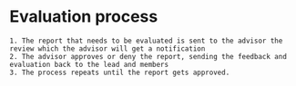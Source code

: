 # Evaluation process

    1. The report that needs to be evaluated is sent to the advisor the review which the advisor will get a notification
    2. The advisor approves or deny the report, sending the feedback and evaluation back to the lead and members
    3. The process repeats until the report gets approved.